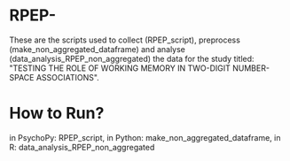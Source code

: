 # RPEP-
These are the scripts used to collect (RPEP_script), preprocess (make_non_aggregated_dataframe) and analyse (data_analysis_RPEP_non_aggregated) the data for the study titled: "TESTING THE ROLE OF WORKING MEMORY IN TWO-DIGIT NUMBER- SPACE ASSOCIATIONS".

# How to Run?
in PsychoPy: RPEP_script,
in Python: make_non_aggregated_dataframe,
in R: data_analysis_RPEP_non_aggregated
